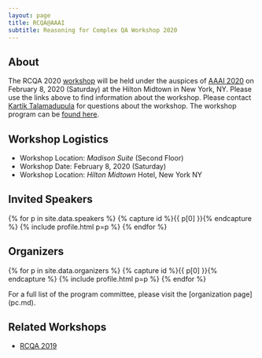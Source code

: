 ```yaml
---
layout: page
title: RCQA@AAAI
subtitle: Reasoning for Complex QA Workshop 2020
---
```



## About<a name="about"></a>

<!-- Question Answering (QA) has become a crucial application problem in evaluating the progress of AI systems in the realm of natural language processing and understanding, and to measure the progress of machine intelligence in general. At AAAI-20, the Reasoning for Complex Question Answering (RCQA) workshop series will feature a special focus on Commonsense Reasoning, and the overall umbrella area of Machine Common Sense (MCS). Commonsense Reasoning has long been a problem of interest to the AI community, and has spurred various efforts over the years that seek to standardize and encode commonsense knowledge for use by various AI systems. Machine Common Sense (MCS), taking after the name of a recent DARPA program, has once again become an area of focus. A large part of this is due to the realization that MCS may be the one of the biggest missing components in the transition of current day narrow AI systems into truly broader general AI systems.

Making progress on the MCS problem unlocks many potential solution techniques for AI systems, and makes them truly useful in various real world domains in related fields such as NLP and Computer Vision. However, such progress is contingent on addressing key problems such as: how to obtain commonsense knowledge; how to encode it into usable models and structures that are suitably agnostic of the specific reasoning technique employed; the (automated) construction of large-scale and cross-domain knowledge bases that store such knowledge; and measuring the progress in the state-of-the-art models and showing an advantage from using commonsense knowledge on standardized datasets. -->

The RCQA 2020 [workshop](https://aaai.org/Conferences/AAAI-20/ws20/) will be held under the auspices of [AAAI 2020](https://aaai.org/Conferences/AAAI-20/#) on February 8, 2020 (Saturday) at the Hilton Midtown in New York, NY. Please use the links above to find information about the workshop. Please contact [Kartik Talamadupula](mailto:krtalamad@us.ibm.com) for questions about the workshop. The workshop program can be [found here](program.md).

## Workshop Logistics

- Workshop Location: *Madison Suite* (Second Floor)
- Workshop Date: February 8, 2020 (Saturday)
- Workshop Location: *Hilton Midtown* Hotel, New York NY

<!-- ## Important Dates<a name="important-dates"></a>

- ~~Submission Deadline: November 19, 2019~~ 
- ~~Time: AoE (Anywhere on Earth) *(UTC -12)*~~
- ~~Notification: ~December 4, 2019~~
- ~~AAAI Early [Registration](https://aaai.org/Conferences/AAAI-20/registration/) Deadline: December 13, 2019~~<br>
*Please [write directly to AAAI](mailto:le@aaai.org) for visa invitation letters*
- ~~Camera Ready Copy (CRC) Due: January 13, 2020 *(UTC -12)*~~
- Workshop Date: February 8, 2020 (Saturday) -->

<!-- ### Submission Site<a name="submission-site"></a> -->

<!-- The submission site will be notified soon.  -->

<!-- If you need to submit your camera-ready copy (CRC), the submission site can be [accessed here](https://easychair.org/conferences/?conf=rcqa20). -->

<!-- ## Call for Papers<a name="cfp"></a>

Please check out the full [Call for Papers](cfp.md).
 -->

## Invited Speakers<a name="speakers"></a>

<div class="container">
  <div class="row">

{% for p in site.data.speakers %} {% capture id %}{{ p[0] }}{% endcapture %} {% include profile.html p=p %} {% endfor %}

</div>
</div>

## Organizers<a name="organizers"></a>

<div class="container">
  <div class="row">

{% for p in site.data.organizers %} {% capture id %}{{ p[0] }}{% endcapture %} {% include profile.html p=p %} {% endfor %}

</div>
</div>
For a full list of the program committee, please visit the [organization page](pc.md). 

<!-- 
- [Kartik Talamadupula](http://www.ktalamad.com), IBM Research
- [Vered Shwartz](https://vered1986.github.io/), University of Washington / AI2
- [Jay Pujara](https://www.jaypujara.org/), ISI / USC
- [Rachel Rudinger](https://rudinger.github.io/), AI2 / UMD
- [Mausam](http://www.cse.iitd.ernet.in/~mausam/), IIT Delhi
- [Nanyun Peng](https://www.cs.jhu.edu/~npeng/), ISI / USC
- [Pavan Kapanipathi](https://researcher.watson.ibm.com/researcher/view.php?person=us-kapanipa), IBM Research -->

## Related Workshops<a name="past-workshops"></a>

- [RCQA 2019](http://ibm.biz/rcqa-aaai19)

